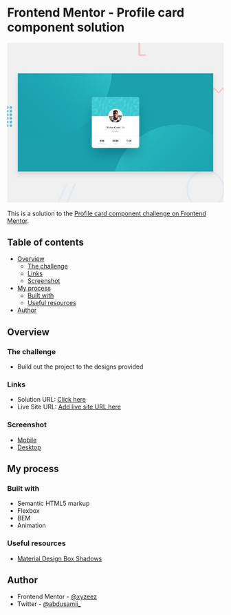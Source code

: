 # Frontend Mentor - Profile card component solution

![](./images/screenshots/desktop-preview.jpg)

This is a solution to the [Profile card component challenge on Frontend Mentor](https://www.frontendmentor.io/challenges/profile-card-component-cfArpWshJ).

## Table of contents

- [Overview](#overview)
  - [The challenge](#the-challenge)
  - [Links](#links)
  - [Screenshot](#screenshot)
- [My process](#my-process)
  - [Built with](#built-with)
  - [Useful resources](#useful-resources)
- [Author](#author)


## Overview

### The challenge

- Build out the project to the designs provided

### Links

- Solution URL: [Click here](https://femc-profile-card.netlify.app/)
- Live Site URL: [Add live site URL here](https://your-live-site-url.com)

### Screenshot

- [Mobile](./images/screenshots/mobile.png)
- [Desktop](./images/screenshots/desktop.png)

## My process

### Built with

- Semantic HTML5 markup
- Flexbox
- BEM
- Animation


### Useful resources

- [Material Design Box Shadows](https://codepen.io/sdthornton/pen/wBZdXq)

## Author

- Frontend Mentor - [@xyzeez](https://www.frontendmentor.io/profile/xyzeez)
- Twitter - [@abdusamii_](https://twitter.com/abdusamii_)
